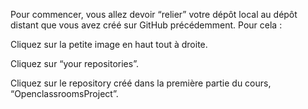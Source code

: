 Pour commencer, vous allez devoir “relier” votre dépôt local au dépôt distant que vous avez créé sur GitHub précédemment. Pour cela :

Cliquez sur la petite image en haut tout à droite. 

Cliquez sur “your repositories”.

Cliquez sur le repository créé dans la première partie du cours, “OpenclassroomsProject”.
